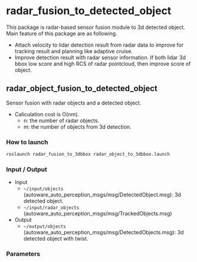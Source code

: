 # radar_fusion_to_detected_object

This package is radar-based sensor fusion module to 3d detected object.
Main feature of this package are as following.

- Attach velocity to lidar detection result from radar data to improve for tracking result and planning like adaptive cruise.
- Improve detection result with radar sensor information. If both lidar 3d bbox low score and high RCS of radar pointcloud, then improve score of object.

## radar_object_fusion_to_detected_object

Sensor fusion with radar objects and a detected object.

- Caliculation cost is O(nm).
  - n: the number of radar objects.
  - m: the number of objects from 3d detection.

### How to launch

```sh
roslaunch radar_fusion_to_3dbbox radar_object_to_3dbbox.launch
```

### Input / Output

- Input
    - `~/input/objects` (autoware_auto_perception_msgs/msg/DetectedObject.msg): 3d detected object.
    - `~/input/radar_objects` (autoware_auto_perception_msgs/msg/TrackedObjects.msg)
- Output
    - `~/output/objects` (autoware_auto_perception_msgs/msg/DetectedObjects.msg): 3d detected object with twist.

### Parameters
